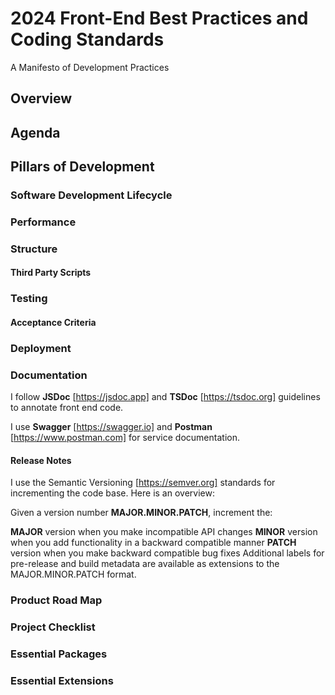 # 2024 Front-End Best Practices and Coding Standards
A Manifesto of Development Practices

## Overview

## Agenda

## Pillars of Development

### Software Development Lifecycle

### Performance

### Structure

#### Third Party Scripts

### Testing

#### Acceptance Criteria 

### Deployment

### Documentation
I follow **JSDoc** [https://jsdoc.app] and **TSDoc** [https://tsdoc.org] guidelines to annotate front end code.

I use **Swagger** [https://swagger.io] and **Postman** [https://www.postman.com] for service documentation. 

#### Release Notes
I use the Semantic Versioning [https://semver.org] standards for incrementing the code base.
Here is an overview:

Given a version number **MAJOR.MINOR.PATCH**, increment the:

**MAJOR** version when you make incompatible API changes
**MINOR** version when you add functionality in a backward compatible manner
**PATCH** version when you make backward compatible bug fixes
Additional labels for pre-release and build metadata are available as extensions to the MAJOR.MINOR.PATCH format.



### Product Road Map

### Project Checklist

### Essential Packages

### Essential Extensions



